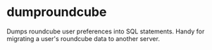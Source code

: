 # dumproundcube
Dumps roundcube user preferences into SQL statements. Handy for migrating a user's roundcube data to another server.
